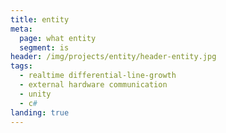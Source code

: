 ```yaml
---
title: entity
meta:
  page: what entity
  segment: is
header: /img/projects/entity/header-entity.jpg
tags:
  - realtime differential-line-growth
  - external hardware communication
  - unity
  - c#
landing: true
---
```

